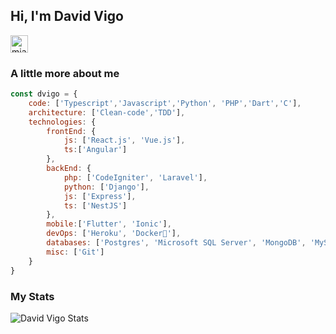 ## Hi, I'm David Vigo

  <a href="https://www.linkedin.com/in/david-vigo-esteban-50836a13b/" target="blank">
    <img align="center" src="https://cdn.jsdelivr.net/npm/simple-icons@3.0.1/icons/linkedin.svg" alt="miangame" height="28px" width="28px" />
  </a>

### A little more about me
```js
const dvigo = {
    code: ['Typescript','Javascript','Python', 'PHP','Dart','C'],
    architecture: ['Clean-code','TDD'],
    technologies: {
        frontEnd: {
            js: ['React.js', 'Vue.js'],
            ts:['Angular']
        },
        backEnd: {
            php: ['CodeIgniter', 'Laravel'],
            python: ['Django'],
            js: ['Express'],
            ts: ['NestJS']
        },
        mobile:['Flutter', 'Ionic'],
        devOps: ['Heroku', 'Docker🐳'],
        databases: ['Postgres', 'Microsoft SQL Server', 'MongoDB', 'MySQL'],
        misc: ['Git']
    }
}
```

### My Stats
![David Vigo Stats](https://github-readme-stats.vercel.app/api?username=dvigo&show_icons=true&hide_border=true&hide=issues&count_private=true)
